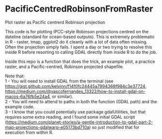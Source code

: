 # PacificCentredRobinsonFromRaster
Plot raster as Pacific centrerd Robinson projection

This code is for plotting IPCC-style Robinson projections centred on the dateline (standard for ocean-based outputs). 
This is extremely problematic in R - raster, tmap, ggplot2 do it cleanly with a lot of data often missing. Often the projection simply fails. I spent a day or two trying to resolve this inside R before resorting to calling GDAL directly from inside R to do the job. 

Inside this repo is a function that does the trick, an example plot, a practice raster, and a Pacific-centred, Robinson projected shapefile.

Note that:    
1 - You will need to install GDAL from the terminal (see https://gist.github.com/kelvinn/f14f0fc24445a7994368f984c3e37724, https://medium.com/@vascofernandes_13322/how-to-install-gdal-on-macos-6a76fb5e24a4, or similar).   
2 - You will need to attend to paths in both the function (GDAL path) and the example code.   
3 - I know that you could potentially use package gdalUtilities, but that requires some extra reading, and I found some initial GDAL script (https://medium.com/planet-stories/a-gentle-introduction-to-gdal-part-2-map-projections-gdalwarp-e05173bd710a) so just modified that for execution from within R.    

